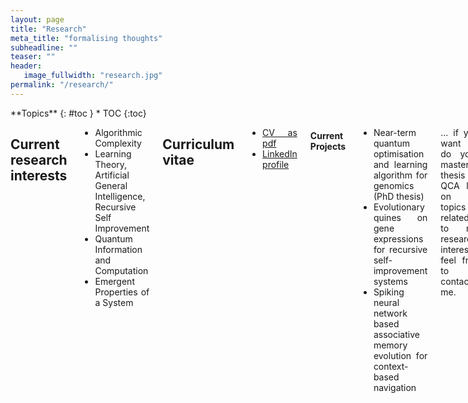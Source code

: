 ```yaml
---
layout: page
title: "Research"
meta_title: "formalising thoughts"
subheadline: ""
teaser: ""
header:
   image_fullwidth: "research.jpg"
permalink: "/research/"
---
```


<div class="row">
<div class="medium-8 medium-push-0 columns" markdown="1">
<div class="panel radius" markdown="1">
**Topics**
{: #toc }
*  TOC
{:toc}
</div>
</div><!-- /.medium-4.columns -->



<div class="medium-12 medium-pull-0 columns" markdown="1" style='text-align: justify;'>

## Current research interests

* Algorithmic Complexity
* Learning Theory, Artificial General Intelligence, Recursive Self Improvement
* Quantum Information and Computation
* Emergent Properties of a System

## Curriculum vitae

* [CV as pdf](../docs/Aritra_CV.pdf)
* [LinkedIn profile](https://www.linkedin.com/in/sarkararitra/)

#### Current Projects
* Near-term quantum optimisation and learning algorithm for genomics (PhD thesis)
* Evolutionary quines on gene expressions for recursive self-improvement systems  
* Spiking neural network based associative memory evolution for context-based navigation

... if you want to do your master's thesis in QCA lab on topics related to my research interests, feel free to contact me.

#### Past Projects
* Quantum algorithms for pattern-matching in genomic sequences (M.Sc. thesis)
* Quantum Innovation Environment (QuInE), a PyQT based IDE for quantum programming
* Brain-inspired robotic mapping and navigation using time-series of hexagonal grid and place cells
* System design of warehouse automation using multi-agent collaborative box-pushing strategies
* Human brain simulation in GPU with Inferior Olive model in OpenCL and CUDA
* GATK based human genome sequencing for distributed Spark platform in Scala
* Fuzzing and concolic execution on RERS-2016 problems using AFL and KLEE
* Optimizing a SoC using ρ-VEX VLIW processors
* Enhancing the Plasma processor IP core
* Accelerating object tracking in OMAP3530 application processor
* Solar energy forecasting using ORCA system
* Earthquake occurrence analysis and aftershock prediction using MATLAB and Tableau
* Elevation mapping using stereo vision enabled heterogeneous multi-agent network (B.Tech. thesis)
* Computer vision based centralized multi-agent system on MATLAB and Arduino
* Self-configuring classical logic gate circuits using genetic programming in Java
* Multi-vehicle path planning in dynamically changing environments using genetic optimised TSP

#### Associations
* Delft University of Technology
   - Doctor of Philosophy (2018 - 2022)
      - Quantum Computer Architecture Lab
      - QuTech
      - Faculty of Applied Sciences
   - Master of Science (2016 - 2018) in Computer Engineering
      - Department of Quantum & Computer Engineering
      - Faculty of Electrical Engineering, Mathematics and Computer Sciences
* Tata Consultancy Services, Research and Innovation
   - Embedded Systems and Robotics Group, Kolkata
      - Research Intern (2017 - 2018)
* Department of Space, Government of India
   - Indian Space Research Organisation
      - ISRO Satellite Centre (now renamed as [U.R. Rao Satellite Centre](https://www.isro.gov.in/about-isro/u-r-rao-satellite-centre-ursc)), Bengaluru
      - Scientist/Engineer (2013 - 2016)
   - Indian Institute of Space Science and Technology, Thiruvananthapuram
      - Bachelor of Technology (2009 - 2013) in Avionics
* Assembly of God Church School, Kolkata

## On the shoulder of giants

I have been deeply inspired by many *giants* in the scientific community. I hold them in the highest regard for either their thoughts well resonate with mine or their propositions fuel my neural engines to do research.
* Alan Turing - Turing machine, Turing test
* John von Neumann - Self-replicating machines; automata theory; stored program
* Kurt Gödel - Incompleteness theorem
* Andrey Kolmogorov - Algorithmic complexity
* Benoit Mandelbrot - Fractals
* Albert Einstein - General relativity
* John Archbald Wheeler - It from bit
* Max Plank - Plank units
* Werner Heisenberg - Uncertainty principle
* Claude Shannon - Information theory
* Richard Feynman - Quantum computation, Feynman diagrams
* Alonso Church - Lambda calculus
* Erwin Schrödinger - Schrödinger equation, Schrödinger cat, quantum biology
* De Bröglie - Wave-particle duality
* Marvin Minsky - Artificial intelligence
* Neils Bohr - Atomic model
* Erwin Schrodinger - Wavefunction
* James Maxwell - Maxwell's demon
* Stephen Hawkins - Hawkings radiation

...and among those who are still around
* Gregory Chaitin - Algorithmic complexity,omega number
* Stephen Wolfram - Cellular automata types
* David Deutsch - Constructor theory
* Roger Penrose - Quantum mind, Penrose tilings
* Jurgen Schmidhuber - Low complexity art, Gödel machines
* Leonard Susskind - String theory, loop quantum gravity
* Ken Thompson - Regular expressions, Unix, B
* Edward Witten - M-Theory

... the list keeps growing as the horizon of my knowledge widens.

## Unification vs Occam's Razor

When you are into the topic of emergence, you can't help but wonder about the phase transitions where different laws take over at different scales. Quoting Douglas R. Hofstadter (from the book I am a strange loop), "thinkodynamics is explained by statistical mentalics", sometimes knowing everything about individual components of a system (e.g. neuron) tell us very little of how the components behave as a whole (e.g. consciousness). It is not sorcery that the usual scientific method of reductionism does not work here. It is simply that many laws of the overall system is embedded in the interaction behaviour of the components, rather than the components themselves. In physics, we call this coupling. In quantum computing, perhaps, a similar notion is of entanglement. Following the ideas of Juan M. Maldacena (in his ER = EPR paper with Leonard Susskind), in classical mechanics, they are wormholes.

A question that perhaps keeps popping up is, are gravity (general relativity) and quantum mechanics one and the same - two different ways (even mutually conflicting at times) of interpreting the same thing? They work extremely well in their own niche scale - GR for galactic scales, QM for atomic scales. The obviously problems arise when there is both, mass concentrated in small space, as in the early Universe or blackholes. One way of approaching this problem is called the Holographic Principle, where two very different interpretations, a bulk theory in n-dimensions and a boundary theory in (n-1)-dimensions, describe a single reality.

However, grand unified theory (GUT) and consciousness are not the only places where scientists have trouble going from 2 views of reality to 1. It is very much a problem within the [basic postulates][1] of quantum mechanics itself; where normally a closed system evolves unitarily (which is invertible, deterministic and continuous), while any interaction with an observer (nothing to do with consciousness), results in a measurement (which in irreversible, probabilistic and instantaneous).

What is more interesting for me is however, this this duality true for computability and complexity as well? For complexity, Shannon and Kolmogorov metrics converge asymptotically for true randomness. For computability, what is the difference between the state machine and the tape in the Turing Machine. For languages, what is the difference between syntax and semantics?

## The Grand (Un-)unified Theory

While theoretical physicists are lamenting over the differences and compatibility of two of the most fundamental physical laws, a more birds eye view of the landscape of the universal design reveals some very important structures, that are so deeply embedded around us, we need to ask, why?
Here I ponder over some of those structures that I find particularly interesting.
* Godel's Incompleteness Theorems
* Kolmogorov Complexity
* Quines
* Fractals
* Chaos
* Shannon Entropy
* Holographic Universe
* Quantum Entanglement
* Golden Mean
* Neural Network
* DNA
* Thermodynamics
* Standard Model
* Brainwaves
* Plank Units
* Cellular Automata
* Church-Turing Thesis

 [1]: https://www.scottaaronson.com/blog/?p=3943